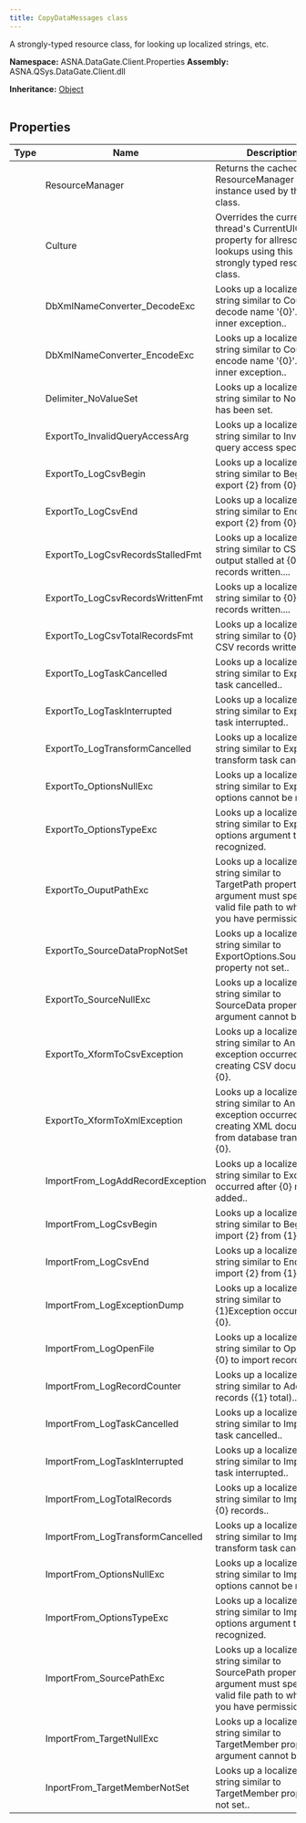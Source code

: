 ```yaml
---
title: CopyDataMessages class
---
```


A strongly-typed resource class, for looking up localized strings, etc.

**Namespace:** ASNA.DataGate.Client.Properties
**Assembly:** ASNA.QSys.DataGate.Client.dll

**Inheritance:** [Object](https://docs.microsoft.com/en-us/dotnet/api/system.object)
<br>
<br>

## Properties

| Type | Name | Description
| --- | --- | --- 
|  | ResourceManager | Returns the cached ResourceManager instance used by this class. |
|  | Culture | Overrides the current thread's CurrentUICulture property for allresource lookups using this strongly typed resource class. |
|  | DbXmlNameConverter_DecodeExc | Looks up a localized string similar to Could not decode name '{0}'. See inner exception.. |
|  | DbXmlNameConverter_EncodeExc | Looks up a localized string similar to Could not encode name '{0}'. See inner exception.. |
|  | Delimiter_NoValueSet | Looks up a localized string similar to No value has been set. |
|  | ExportTo_InvalidQueryAccessArg | Looks up a localized string similar to Invalid query access specified.. |
|  | ExportTo_LogCsvBegin | Looks up a localized string similar to Begin export {2} from {0} to {1}.. |
|  | ExportTo_LogCsvEnd | Looks up a localized string similar to End of export {2} from {0} to {1}.. |
|  | ExportTo_LogCsvRecordsStalledFmt | Looks up a localized string similar to CSV output stalled at {0} records written.... |
|  | ExportTo_LogCsvRecordsWrittenFmt | Looks up a localized string similar to {0} CSV records written.... |
|  | ExportTo_LogCsvTotalRecordsFmt | Looks up a localized string similar to {0} total CSV records written.. |
|  | ExportTo_LogTaskCancelled | Looks up a localized string similar to Export task cancelled.. |
|  | ExportTo_LogTaskInterrupted | Looks up a localized string similar to Export task interrupted.. |
|  | ExportTo_LogTransformCancelled | Looks up a localized string similar to Export transform task cancelled.. |
|  | ExportTo_OptionsNullExc | Looks up a localized string similar to Export options cannot be null. |
|  | ExportTo_OptionsTypeExc | Looks up a localized string similar to Export options argument type not recognized. |
|  | ExportTo_OuputPathExc | Looks up a localized string similar to TargetPath property of argument must specify a valid file path to which you have permission. |
|  | ExportTo_SourceDataPropNotSet | Looks up a localized string similar to ExportOptions.SourceData property not set.. |
|  | ExportTo_SourceNullExc | Looks up a localized string similar to SourceData property of argument cannot be null. |
|  | ExportTo_XformToCsvException | Looks up a localized string similar to An exception occurred while creating CSV document: {0}. |
|  | ExportTo_XformToXmlException | Looks up a localized string similar to An exception occurred while creating XML document from database transform: {0}. |
|  | ImportFrom_LogAddRecordException | Looks up a localized string similar to Exception occurred after {0} records added.. |
|  | ImportFrom_LogCsvBegin | Looks up a localized string similar to Begin import {2} from {1} to {0}.. |
|  | ImportFrom_LogCsvEnd | Looks up a localized string similar to End of import {2} from {1} to {0}.. |
|  | ImportFrom_LogExceptionDump | Looks up a localized string similar to {1}Exception occurred: {0}. |
|  | ImportFrom_LogOpenFile | Looks up a localized string similar to Opening {0} to import records.. |
|  | ImportFrom_LogRecordCounter | Looks up a localized string similar to Added {0} records ({1} total).... |
|  | ImportFrom_LogTaskCancelled | Looks up a localized string similar to Import task cancelled.. |
|  | ImportFrom_LogTaskInterrupted | Looks up a localized string similar to Import task interrupted.. |
|  | ImportFrom_LogTotalRecords | Looks up a localized string similar to Imported {0} records.. |
|  | ImportFrom_LogTransformCancelled | Looks up a localized string similar to Import transform task cancelled.. |
|  | ImportFrom_OptionsNullExc | Looks up a localized string similar to Import options cannot be null. |
|  | ImportFrom_OptionsTypeExc | Looks up a localized string similar to Import options argument type not recognized. |
|  | ImportFrom_SourcePathExc | Looks up a localized string similar to SourcePath property of argument must specify a valid file path to which you have permission.. |
|  | ImportFrom_TargetNullExc | Looks up a localized string similar to TargetMember property of argument cannot be null.. |
|  | InportFrom_TargetMemberNotSet | Looks up a localized string similar to TargetMember property not set.. |
